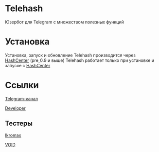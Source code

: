 # Telehash
Юзербот для Telegram с множеством полезных функций

# Установка
Установка, запуск и обновление Telehash производится через [HashCenter](https://github.com/NoBanOnlyZXC/HashCenter) (pre_0.9 и выше)
Telehash работает только при установке и запуске с [HashCenter](https://github.com/NoBanOnlyZXC/HashCenter)

# Ссылки
[Telegram-канал](https://t.me/telehashdev)

[Developer](https://t.me/nobanonlyzxc)

## Тестеры
[Ikromax](https://t.me/krean4ik)

[VOID](https://t.me/Morphyl)
